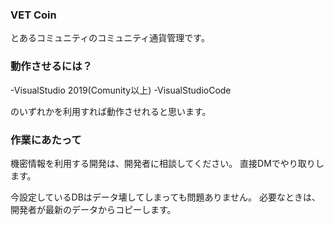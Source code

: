 ### VET Coin
とあるコミュニティのコミュニティ通貨管理です。

### 動作させるには？
-VisualStudio 2019(Comunity以上)
-VisualStudioCode

のいずれかを利用すれば動作させれると思います。

### 作業にあたって
機密情報を利用する開発は、開発者に相談してください。
直接DMでやり取りします。

今設定しているDBはデータ壊してしまっても問題ありません。
必要なときは、開発者が最新のデータからコピーします。
